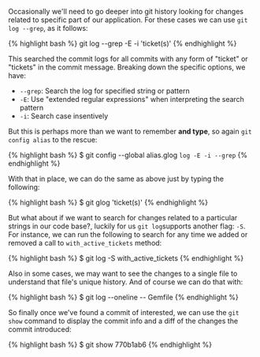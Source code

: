 Occasionally we'll need to go deeper into git history looking for changes related to specific part of our application. For these cases we can use `git log --grep`, as it follows:

{% highlight bash %}
git log --grep -E -i 'ticket(s)'
{% endhighlight %}

This searched the commit logs for all commits with any form of "ticket" or "tickets" in the commit message. Breaking down the specific options, we have:

* `--grep`: Search the log for specified string or pattern
* `-E`: Use "extended regular expressions" when interpreting the search pattern
* `-i`: Search case insentively

But this is perhaps more than we want to remember **and type**, so again `git config alias` to the rescue:

{% highlight bash %}
$ git config --global alias.glog `log -E -i --grep`
{% endhighlight %}

With that in place, we can do the same as above just by typing the following:

{% highlight bash %}
$ git glog 'ticket(s)'
{% endhighlight %}

But what about if we want to search for changes related to a particular strings in our code base?, luckily for us `git log`supports another flag: `-S`. For instance, we can run the following to search for any time we added or removed a call to `with_active_tickets` method:

{% highlight bash %}
$ git log -S with_active_tickets
{% endhighlight %}

Also in some cases, we may want to see the changes to a single file to understand that file's unique history. And of course we can do that with:

{% highlight bash %}
$ git log --oneline -- Gemfile
{% endhighlight %}

So finally once we've found a commit of interested, we can use the `git show` command to display the commit info and a diff of the changes the commit introduced:

{% highlight bash %}
$ git show 770b1ab6
{% endhighlight %}

